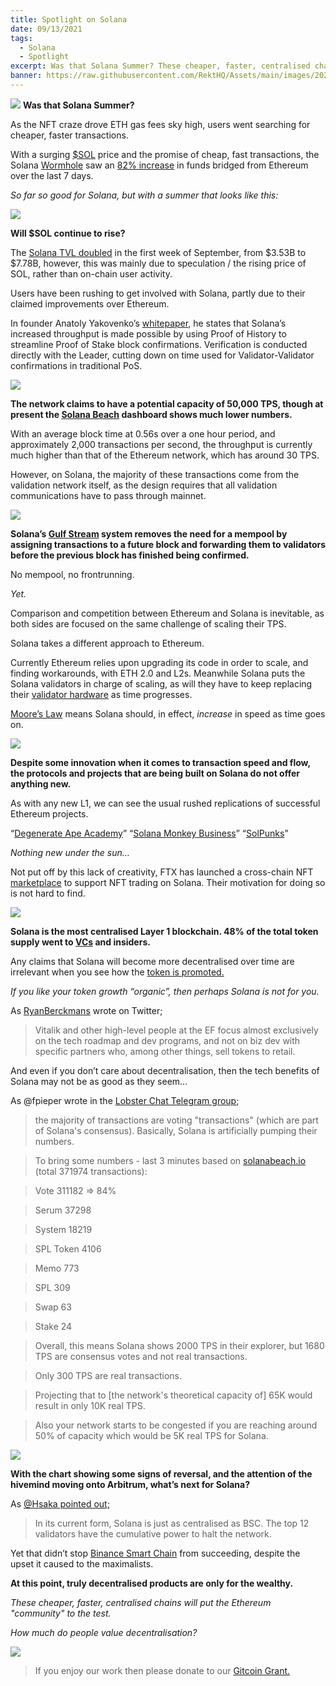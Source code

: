 ```yaml
---
title: Spotlight on Solana
date: 09/13/2021
tags:
  - Solana
  - Spotlight
excerpt: Was that Solana Summer? These cheaper, faster, centralised chains put the Ethereum "community" to the test. But are their claims accurate?
banner: https://raw.githubusercontent.com/RektHQ/Assets/main/images/2021/09/sol-header.png
---
```

![](https://raw.githubusercontent.com/RektHQ/Assets/main/images/2021/09/sol-header.png)
**Was that Solana Summer?**

As the NFT craze drove ETH gas fees sky high, users went searching for cheaper, faster transactions.

With a surging [$SOL](https://www.coingecko.com/en/coins/solana) price and the promise of cheap, fast transactions, the Solana [Wormhole](https://solana.com/wormhole) saw an [82% increase](https://dune.xyz/eliasimos/Bridge-Away-(from-Ethereum)) in funds bridged from Ethereum over the last 7 days.

_So far so good for Solana, but with a summer that looks like this:_

![](https://raw.githubusercontent.com/RektHQ/Assets/main/images/2021/09/sol-price.png)

**Will $SOL continue to rise?**

The [Solana TVL doubled](https://dappradar.com/blog/value-in-solana-defi-doubled-in-first-week-september) in the first week of September, from $3.53B to $7.78B, however, this was mainly due to speculation / the rising price of SOL, rather than on-chain user activity.

Users have been rushing to get involved with Solana, partly due to their claimed improvements over Ethereum.

In founder Anatoly Yakovenko’s [whitepaper](https://solana.com/solana-whitepaper.pdf), he states that Solana’s increased throughput is made possible by using Proof of History to streamline Proof of Stake block confirmations. Verification is conducted directly with the Leader, cutting down on time used for Validator-Validator confirmations in traditional PoS.

![](https://raw.githubusercontent.com/RektHQ/Assets/main/images/2021/09/sol-txflow.png)

**The network claims to have a potential capacity of 50,000 TPS, though at present the [Solana Beach](https://solanabeach.io/) dashboard shows much lower numbers.**

With an average block time at 0.56s over a one hour period, and approximately 2,000 transactions per second, the throughput is currently much higher than that of the Ethereum network, which has around 30 TPS.

However, on Solana, the majority of these transactions come from the validation network itself, as the design requires that all validation communications have to pass through mainnet.

![](https://raw.githubusercontent.com/RektHQ/Assets/main/images/2021/09/sol-txdata.png)

**Solana’s [Gulf Stream](https://medium.com/solana-labs/gulf-stream-solanas-mempool-less-transaction-forwarding-protocol-d342e72186ad) system removes the need for a mempool by assigning transactions to a future block and forwarding them to validators before the previous block has finished being confirmed.** 

No mempool, no frontrunning. 

_Yet._

Comparison and competition between Ethereum and Solana is inevitable, as both sides are focused on the same challenge of scaling their TPS.

Solana takes a different approach to Ethereum. 

Currently Ethereum relies upon upgrading its code in order to scale, and finding workarounds, with ETH 2.0 and L2s. Meanwhile Solana puts the Solana validators in charge of scaling, as will they have to keep replacing their [validator hardware](https://docs.solana.com/running-validator/validator-reqs) as time progresses.

[Moore’s Law](https://en.wikipedia.org/wiki/Moore%27s_law) means Solana should, in effect, _increase_ in speed as time goes on.

![](https://raw.githubusercontent.com/RektHQ/Assets/main/images/2021/03/rekt-linebreak.png) 

**Despite some innovation when it comes to transaction speed and flow, the protocols and projects that are being built on Solana do not offer anything new.** 

As with any new L1, we can see the usual rushed replications of successful Ethereum projects.

“[Degenerate Ape Academy](https://solanart.io/collections/degenape)” “[Solana Monkey Business](https://solanamonkey.business/)” “[SolPunks](https://solpunks.com/)”

_Nothing new under the sun…_

Not put off by this lack of creativity, FTX has launched a cross-chain NFT [marketplace](https://finance.yahoo.com/news/ftx-launch-nft-marketplace-cross-103122596.html) to support NFT trading on Solana. Their motivation for doing so is not hard to find. 

![](https://raw.githubusercontent.com/RektHQ/Assets/main/images/2021/09/sol-messari.png)

**Solana is the most centralised Layer 1 blockchain. 48% of the total token supply went to [VCs](https://twitter.com/chainyoda/status/1437328239123382274?s=20) and insiders.**

Any claims that Solana will become more decentralised over time are irrelevant when you see how the [token is promoted.](https://twitter.com/jerallaire/status/1436350647536848896?s=20)

_If you like your token growth “organic”, then perhaps Solana is not for you._

As [RyanBerckmans](https://twitter.com/RyanBerckmans/status/1436441582459396117?s=20) wrote on Twitter;

>Vitalik and other high-level people at the EF focus almost exclusively on the tech roadmap and dev programs, and not on biz dev with specific partners who, among other things, sell tokens to retail.

And even if you don’t care about decentralisation, then the tech benefits of Solana may not be as good as they seem...

As @fpieper wrote in the [Lobster Chat Telegram group](https://t.me/lobsters_chat/269858);

>the majority of transactions are voting "transactions" (which are part of Solana's consensus). Basically, Solana is artificially pumping their numbers.

>To bring some numbers - last 3 minutes based on [solanabeach.io](https://solanabeach.io/) (total 371974 transactions):

>Vote 311182 => 84% 

>Serum 37298

>System 18219

>SPL Token 4106

>Memo 773

>SPL 309

>Swap 63

>Stake 24

>Overall, this means Solana shows 2000 TPS in their explorer, but 1680 TPS are consensus votes and not real transactions.

>Only 300 TPS are real transactions.

>Projecting that to [the network's theoretical capacity of] 65K would result in only 10K real TPS.

>Also your network starts to be congested if you are reaching around 50% of capacity which would be 5K real TPS for Solana.

![](https://raw.githubusercontent.com/RektHQ/Assets/main/images/2021/03/rekt-linebreak.png) 

**With the chart showing some signs of reversal, and the attention of the hivemind moving onto Arbitrum, what’s next for Solana?**
   
As [@Hsaka pointed out;](https://twitter.com/HsakaTrades/status/1381428654115184642?s=20)

>In its current form, Solana is just as centralised as BSC. The top 12 validators have the cumulative power to halt the network.

Yet that didn’t stop [Binance Smart Chain](https://www.rekt.news/bsc-the-bridge-to-defi/) from succeeding, despite the upset it caused to the maximalists.

**At this point, truly decentralised products are only for the wealthy.**

_These cheaper, faster, centralised chains will put the Ethereum "community" to the test._ 

_How much do people value decentralisation?_

![](https://raw.githubusercontent.com/RektHQ/Assets/main/images/2021/08/rekt-outline-conc.png)

>If you enjoy our work then please donate to our [Gitcoin Grant.](https://gitcoin.co/grants/1632/rektnews-the-dark-web-of-defi-journalism)
